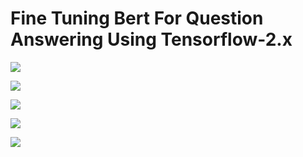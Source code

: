 # Fine Tuning Bert For Question Answering Using Tensorflow-2.x

![](https://github.com/Swapnadeep1998/Question_Answering_BERT/blob/main/Images_Screeshots/Screenshot%20from%202021-04-28%2002-09-28.png)


![](https://github.com/Swapnadeep1998/Question_Answering_BERT/blob/main/Images_Screeshots/Screenshot%20from%202021-04-29%2018-01-32.png)


![](https://github.com/Swapnadeep1998/Question_Answering_BERT/blob/main/Images_Screeshots/Screenshot%20from%202021-04-29%2018-02-04.png)


![](https://github.com/Swapnadeep1998/Question_Answering_BERT/blob/main/Images_Screeshots/Screenshot%20from%202021-04-29%2020-55-28.png)


![](https://github.com/Swapnadeep1998/Question_Answering_BERT/blob/main/Images_Screeshots/Screenshot%20from%202021-04-29%2020-55-47.png)
